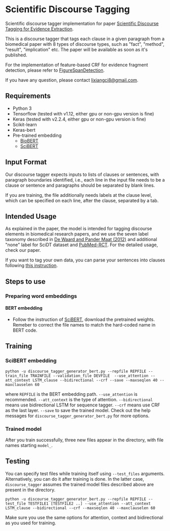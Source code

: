 # Scientific Discourse Tagging

Scientific discourse tagger implementation for paper [Scientific Discourse Tagging for Evidence Extraction](https://arxiv.org/abs/1909.04758).

This is a discourse tagger that tags each clause in a given paragraph from a biomedical paper with 8 types of discourse types, such as "fact", "method", "result", "implication" etc. The paper will be available as soon as it's published.

For the implementation of feature-based CRF for evidence fragment detection, please refer to [FigureSpanDetection](https://github.com/jacklxc/FigureSpanDetection).

If you have any question, please contact lixiangci8@gmail.com.

## Requirements
* Python 3
* Tensorflow (tested with v1.12, either gpu or non-gpu version is fine)
* Keras (tested with v2.2.4, either gpu or non-gpu version is fine)
* Scikit-learn
* Keras-bert
* Pre-trained embedding
  * [BioBERT](https://github.com/dmis-lab/biobert)
  * [SciBERT](https://github.com/allenai/scibert)

## Input Format
Our discourse tagger expects inputs to lists of clauses or sentences, with paragraph boundaries identified, i.e., each line in the input file needs to be a clause or sentence and paragraphs should be separated by blank lines.

If you are training, the file additionally needs labels at the clause level, which can be specified on each line, after the clause, separated by a tab. 

## Intended Usage
As explained in the paper, the model is intended for tagging discourse elements in biomedical research papers, and we use the seven label taxonomy described in [De Waard and Pander Maat (2012)](http://www.sciencedirect.com/science/article/pii/S1475158512000471) and additional "none" label for SciDT dataset and [PubMed-RCT](https://github.com/Franck-Dernoncourt/pubmed-rct). For the detailed usage, check our paper.

If you want to tag your own data, you can parse your sentences into clauses following [this instruction](https://github.com/nltk/nltk/wiki/Stanford-CoreNLP-API-in-NLTK).

## Steps to use
### Preparing word embeddings

#### BERT embedding
* Follow the instruction of [SciBERT](https://github.com/allenai/scibert), download the pretrained weights. Remeber to correct the file names to match the hard-coded name in BERT code.

## Training
### SciBERT embedding
```
python -u discourse_tagger_generator_bert.py --repfile REPFILE --train_file TRAINFILE --validation_file DEVFILE  --use_attention --att_context LSTM_clause --bidirectional --crf --save --maxseqlen 40 --maxclauselen 60
```
where `REPFILE` is the BERT embedding path. `--use_attention` is recommended. `--att_context` is the type of attention. `--bidirectional` means use bidirectional LSTM for sequence tagger. `--crf` means use CRF as the last layer. `--save` to save the trained model. Check out the help messages for `discourse_tagger_generator_bert.py` for more options.

### Trained model
After you train successfully, three new files appear in the directory, with file names starting `model_`.

## Testing
You can specify test files while training itself using `--test_files` arguments. Alternatively, you can do it after training is done. In the latter case, `discourse_tagger` assumes the trained model files described above are present in the directory.
```
python -u discourse_tagger_generator_bert.py --repfile REPFILE --test_file TESTFILE1 [TESTFILE2 ..] --use_attention --att_context LSTM_clause --bidirectional --crf --maxseqlen 40 --maxclauselen 60
```
Make sure you use the same options for attention, context and bidirectional as you used for training.
